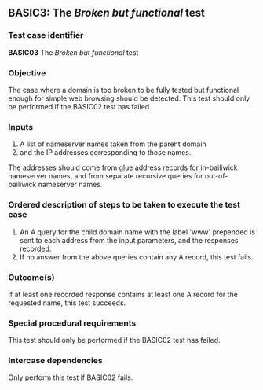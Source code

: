 ## BASIC3: The _Broken but functional_ test

### Test case identifier
**BASIC03** The _Broken but functional_ test

### Objective

The case where a domain is too broken to be fully tested but functional
enough for simple web browsing should be detected. This test should only
be performed if the BASIC02 test has failed.

### Inputs

1. A list of nameserver names taken from the parent domain
2. and the IP addresses corresponding to those names.

The addresses should come from glue address records for in-bailiwick
nameserver names, and from separate recursive queries for out-of-bailiwick
nameserver names.

### Ordered description of steps to be taken to execute the test case

1. An A query for the child domain name with the label 'www' prepended is
   sent to each address from the input parameters, and the responses
   recorded.
2. If no answer from the above queries contain any A record, this test
   fails.

### Outcome(s)

If at least one recorded response contains at least one A record for the
requested name, this test succeeds.

### Special procedural requirements
This test should only be performed if the BASIC02 test has failed.

### Intercase dependencies

Only perform this test if BASIC02 fails.
